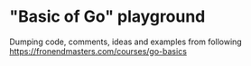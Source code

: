 # "Basic of Go" playground
Dumping code, comments, ideas and examples from following https://fronendmasters.com/courses/go-basics